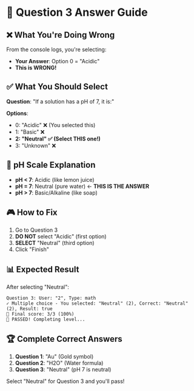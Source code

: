 # 🎯 Question 3 Answer Guide

## ❌ What You're Doing Wrong

From the console logs, you're selecting:
- **Your Answer**: Option 0 = "Acidic" 
- **This is WRONG!**

## ✅ What You Should Select

**Question**: "If a solution has a pH of 7, it is:"

**Options**:
- 0: "Acidic" ❌ (You selected this)
- 1: "Basic" ❌
- **2: "Neutral" ✅ (Select THIS one!)**
- 3: "Unknown" ❌

## 🧪 pH Scale Explanation

- **pH < 7**: Acidic (like lemon juice)
- **pH = 7**: Neutral (pure water) ← **THIS IS THE ANSWER**
- **pH > 7**: Basic/Alkaline (like soap)

## 🎮 How to Fix

1. Go to Question 3
2. **DO NOT** select "Acidic" (first option)
3. **SELECT** "Neutral" (third option)
4. Click "Finish"

## 📊 Expected Result

After selecting "Neutral":
```
Question 3: User: "2", Type: math
✓ Multiple choice - You selected: "Neutral" (2), Correct: "Neutral" (2), Result: true
🎯 Final score: 3/3 (100%)
🎉 PASSED! Completing level...
```

## 🏆 Complete Correct Answers

1. **Question 1**: "Au" (Gold symbol)
2. **Question 2**: "H2O" (Water formula)  
3. **Question 3**: "Neutral" (pH 7 is neutral)

Select "Neutral" for Question 3 and you'll pass!